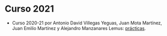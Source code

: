 # Curso 2021

- Curso 2020-21 por Antonio David Villegas Yeguas, Juan Mota Martínez, Juan Emilio Martínez y Alejandro Manzanares Lemus: [prácticas](https://github.com/advy99/NPI).
